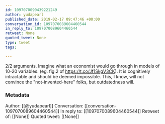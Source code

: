 ```yaml
---
id: 1097070090439221249
author: yudapearl
published_date: 2019-02-17 09:47:46 +00:00
conversation_id: 1097070089604460544
in_reply_to: 1097070089604460544
retweet: None
quoted_tweet: None
type: tweet
tags:

---
```


2/2
arguments. Imagine what an economist would go through in models of 10-20 variables. (eg. fig.2 of  https://t.co/Jf1SkgV3CK). It is cognitively intractable and should be deemed impossible. This, I know, will not convince the "not-invented-here" folks, but outdatedness will.

### Metadata

Author: [[@yudapearl]]
Conversation: [[conversation-1097070089604460544]]
In reply to: [[1097070089604460544]]
Retweet of: [[None]]
Quoted tweet: [[None]]

